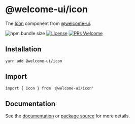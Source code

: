 # @welcome-ui/icon

The [Icon](https://welcome-ui.com/components/icon) component from [@welcome-ui](https://welcome-ui.com).

![npm bundle size](https://img.shields.io/bundlephobia/minzip/@welcome-ui/icon) [![License](https://img.shields.io/npm/l/welcome-ui.svg)](https://github.com/WTTJ/welcome-ui/tree/main/LICENSE) [![PRs Welcome](https://img.shields.io/badge/PRs-welcome-mediumspringgreen.svg)](ttps://github.com/WTTJ/welcome-ui/tree/main/CONTRIBUTING.mdx)

## Installation

    yarn add @welcome-ui/icon

## Import

    import { Icon } from '@welcome-ui/icon'

## Documentation

See the [documentation](https://welcome-ui.com/components/icon) or [package source](https://github.com/WTTJ/welcome-ui/tree/main/packages/Icon) for more details.
